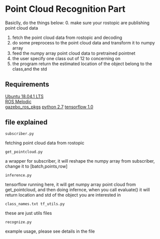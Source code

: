 # Point Cloud Recognition Part

Basiclly, do the things below:
0. make sure your rostopic are publishing point cloud data
1. fetch the point cloud data from rostopic and decoding
2. do some preprocess to the point cloud data and transform it to numpy array
3. feed the numpy array point cloud data to pretrained pointnet
4. the user specify one class out of 12 to concerning on
5. the program return the estimated location of the object belong to the class,and the std


## Requirements
[Ubuntu 18.04.1 LTS](http://releases.ubuntu.com/18.04)  
[ROS Melodic](http://wiki.ros.org/melodic/Installation/Ubuntu)  
[gazebo_ros_pkgs](http://wiki.ros.org/gazebo_ros_pkgs)
[python 2.7](https://www.python.org/download/releases/2.7/)
[tensorflow 1.0](https://www.tensorflow.org/api_guides/python/upgrade)



## file explained
```
subscriber.py
```
fetching point cloud data from rostopic

```
get_pointcloud.py
```
a wrapper for subscriber, it will reshape the numpy array from subscriber,
change it to [batch,points,row]

```
inference.py
```
tensorflow running here, it will get numpy array point cloud from get_pointcloud,
and then doing infernce, when you call evaluate() it will return location and std
of the object you are interested in

```
class_names.txt tf_utils.py
```
these are just utils files

```
recognize.py
```
example usage, please see details in the file
